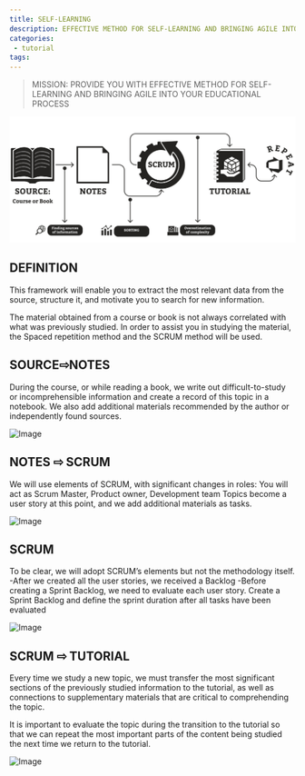 ```yaml
---
title: SELF-LEARNING
description: EFFECTIVE METHOD FOR SELF-LEARNING AND BRINGING AGILE INTO YOUR EDUCATIONAL PROCESS
categories:
 - tutorial
tags:
---
```


> MISSION: PROVIDE YOU WITH EFFECTIVE METHOD FOR SELF-LEARNING AND BRINGING AGILE INTO YOUR EDUCATIONAL PROCESS
<!-- more -->

![Image](/1.png)

## DEFINITION

This framework will enable you to extract the most relevant data from the source, structure it, and motivate you to search for new information.

The material obtained from a course or book is not always correlated with what was previously studied. In order to assist you in studying the material, the Spaced repetition method and the SCRUM method will be used.

## SOURCE⇨NOTES

During the course, or while reading a book, we write out difficult-to-study or incomprehensible information and create a record of this topic in a notebook. We also add additional materials recommended by the author or independently found sources.

![Image](https://agiletodayorg.files.wordpress.com/2022/05/agile-today-work-6.png)

## NOTES ⇨ SCRUM

 We will use elements of SCRUM, with significant changes in roles: You will act as Scrum Master, Product owner, Development team
Topics become a user story at this point, and we add additional materials as tasks.

![Image](https://agiletodayorg.files.wordpress.com/2022/05/agile-today-work-5.png)

## SCRUM

To be clear, we will adopt SСRUM’s elements but not the methodology itself.
-After we created all the user stories, we received a Backlog
-Before creating a Sprint Backlog, we need to evaluate each user story.
Create a Sprint Backlog and define the sprint duration after all tasks have been evaluated

![Image](https://agiletodayorg.files.wordpress.com/2022/05/agile-today-work-14.png)


## SCRUM ⇨ TUTORIAL

Every time we study a new topic, we must transfer the most significant sections of the previously studied information to the tutorial, as well as connections to supplementary materials that are critical to comprehending the topic.

It is important to evaluate the topic during the transition to the tutorial so that we can repeat the most important parts of the content being studied the next time we return to the tutorial.

![Image](https://agiletodayorg.files.wordpress.com/2022/05/agile-today-work-10.png)


